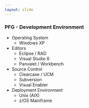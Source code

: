```yaml
---
layout: slide
---
```


### PFG - Development Environment

* Operating System
  * Windows XP
* Editors
  * Eclipse / RAD
  * Visual Studio 6
  * Panvalet / Workbench
* Source Control
  * Clearcase / UCM
  * Subversion
  * Visual Enabler
* Deployment Environment
  * Unix (AIX)
  * z/OS Mainframe

